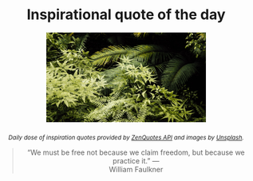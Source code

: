 
<div align="center">

# Inspirational quote of the day

<img src="./data/photo.jpeg" alt="Beautiful nature photo" width="320" height="180">

<sub><i>Daily dose of inspiration quotes provided by [ZenQuotes API](https://zenquotes.io/) and images by [Unsplash](https://unsplash.com/).</i></sub>


<blockquote>&ldquo;We must be free not because we claim freedom, but because we practice it.&rdquo; &mdash; <footer>William Faulkner</footer></blockquote>

</div>
